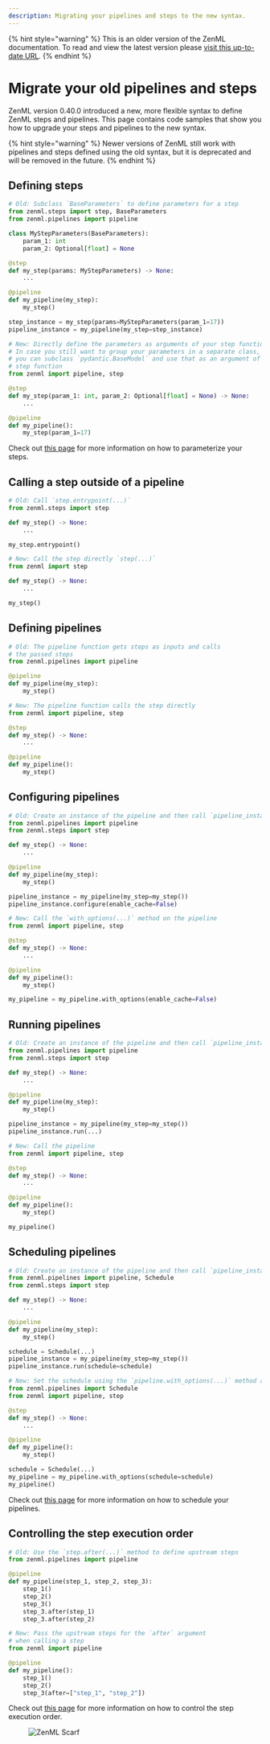 ```yaml
---
description: Migrating your pipelines and steps to the new syntax.
---
```


{% hint style="warning" %}
This is an older version of the ZenML documentation. To read and view the latest version please [visit this up-to-date URL](https://docs.zenml.io).
{% endhint %}


# Migrate your old pipelines and steps

ZenML version 0.40.0 introduced a new, more flexible syntax to define ZenML steps and pipelines. This page
contains code samples that show you how to upgrade your steps and pipelines to the new syntax.

{% hint style="warning" %}
Newer versions of ZenML still work with pipelines and steps defined using the old syntax,
but it is deprecated and will be removed in the future.
{% endhint %}

## Defining steps

```python
# Old: Subclass `BaseParameters` to define parameters for a step
from zenml.steps import step, BaseParameters
from zenml.pipelines import pipeline

class MyStepParameters(BaseParameters):
    param_1: int
    param_2: Optional[float] = None

@step
def my_step(params: MyStepParameters) -> None:
    ...

@pipeline
def my_pipeline(my_step):
    my_step()

step_instance = my_step(params=MyStepParameters(param_1=17))
pipeline_instance = my_pipeline(my_step=step_instance)

# New: Directly define the parameters as arguments of your step function.
# In case you still want to group your parameters in a separate class,
# you can subclass `pydantic.BaseModel` and use that as an argument of your
# step function
from zenml import pipeline, step

@step
def my_step(param_1: int, param_2: Optional[float] = None) -> None:
    ...

@pipeline
def my_pipeline():
    my_step(param_1=17)
```

Check out [this page](./configure-steps-pipelines.md#parameters-for-your-steps)
for more information on how to parameterize your steps.

## Calling a step outside of a pipeline

```python
# Old: Call `step.entrypoint(...)`
from zenml.steps import step

def my_step() -> None:
    ...

my_step.entrypoint()

# New: Call the step directly `step(...)`
from zenml import step

def my_step() -> None:
    ...

my_step()
```

## Defining pipelines

```python
# Old: The pipeline function gets steps as inputs and calls
# the passed steps
from zenml.pipelines import pipeline

@pipeline
def my_pipeline(my_step):
    my_step()

# New: The pipeline function calls the step directly
from zenml import pipeline, step

@step
def my_step() -> None:
    ...

@pipeline
def my_pipeline():
    my_step()
```

## Configuring pipelines

```python
# Old: Create an instance of the pipeline and then call `pipeline_instance.configure(...)`
from zenml.pipelines import pipeline
from zenml.steps import step

def my_step() -> None:
    ...

@pipeline
def my_pipeline(my_step):
    my_step()

pipeline_instance = my_pipeline(my_step=my_step())
pipeline_instance.configure(enable_cache=False)

# New: Call the `with_options(...)` method on the pipeline
from zenml import pipeline, step

@step
def my_step() -> None:
    ...

@pipeline
def my_pipeline():
    my_step()

my_pipeline = my_pipeline.with_options(enable_cache=False)
```

## Running pipelines

```python
# Old: Create an instance of the pipeline and then call `pipeline_instance.run(...)`
from zenml.pipelines import pipeline
from zenml.steps import step

def my_step() -> None:
    ...

@pipeline
def my_pipeline(my_step):
    my_step()

pipeline_instance = my_pipeline(my_step=my_step())
pipeline_instance.run(...)

# New: Call the pipeline
from zenml import pipeline, step

@step
def my_step() -> None:
    ...

@pipeline
def my_pipeline():
    my_step()

my_pipeline()
```

## Scheduling pipelines

```python
# Old: Create an instance of the pipeline and then call `pipeline_instance.run(schedule=...)`
from zenml.pipelines import pipeline, Schedule
from zenml.steps import step

def my_step() -> None:
    ...

@pipeline
def my_pipeline(my_step):
    my_step()

schedule = Schedule(...)
pipeline_instance = my_pipeline(my_step=my_step())
pipeline_instance.run(schedule=schedule)

# New: Set the schedule using the `pipeline.with_options(...)` method and then run it
from zenml.pipelines import Schedule
from zenml import pipeline, step

@step
def my_step() -> None:
    ...

@pipeline
def my_pipeline():
    my_step()

schedule = Schedule(...)
my_pipeline = my_pipeline.with_options(schedule=schedule)
my_pipeline()
```

Check out [this page](./schedule-pipeline-runs.md)
for more information on how to schedule your pipelines.

## Controlling the step execution order

```python
# Old: Use the `step.after(...)` method to define upstream steps
from zenml.pipelines import pipeline

@pipeline
def my_pipeline(step_1, step_2, step_3):
    step_1()
    step_2()
    step_3()
    step_3.after(step_1)
    step_3.after(step_2)

# New: Pass the upstream steps for the `after` argument
# when calling a step
from zenml import pipeline

@pipeline
def my_pipeline():
    step_1()
    step_2()
    step_3(after=["step_1", "step_2"])
```

Check out [this page](./configure-steps-pipelines.md#control-the-execution-order)
for more information on how to control the step execution order.


<!-- For scarf -->
<figure><img alt="ZenML Scarf" referrerpolicy="no-referrer-when-downgrade" src="https://static.scarf.sh/a.png?x-pxid=f0b4f458-0a54-4fcd-aa95-d5ee424815bc" /></figure>
